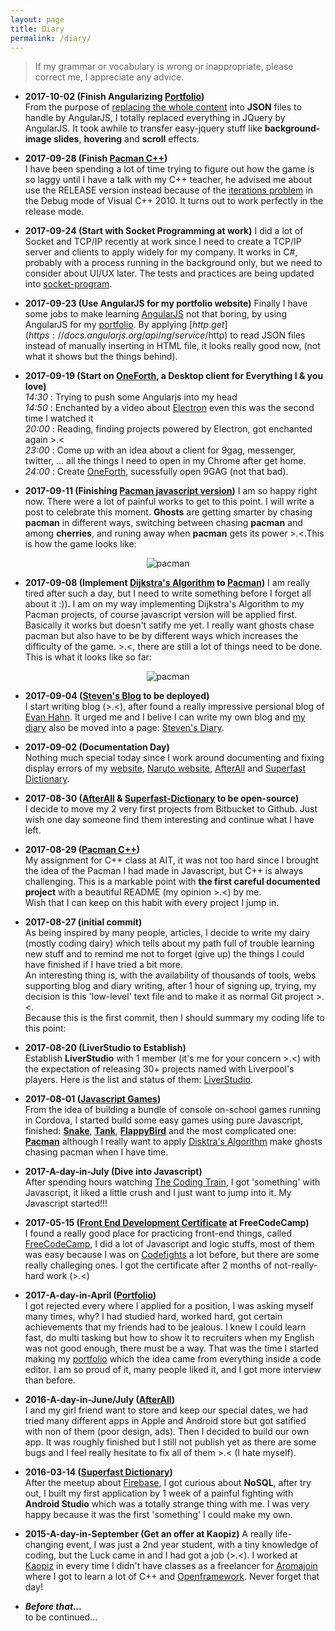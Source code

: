 ```yaml
---
layout: page
title: Diary
permalink: /diary/
---
```

>If my grammar or vocabulary is wrong or inappropriate, please correct me, I appreciate any advice.

- **2017-10-02 (Finish Angularizing [Portfolio](https://iamstevendao.github.io/portfolio/))**  
From the purpose of [replacing the whole content](https://iamstevendao.github.io/blog/general/2017/09/27/angularize-portfolio.html) into **JSON** files to handle by AngularJS, I totally replaced everything in JQuery by AngularJS. It took awhile to transfer easy-jquery stuff like **background-image slides**, **hovering** and **scroll** effects.

- **2017-09-28 (Finish [Pacman C++](https://github.com/iamstevendao/pacman_cpp))**  
I have been spending a lot of time trying to figure out how the game is so laggy until I have a talk with my C++ teacher, he advised me about use the RELEASE version instead because of the [iterations problem](https://stackoverflow.com/questions/12631609/why-is-this-code-100-times-slower-in-debug) in the Debug mode of Visual C++ 2010. It turns out to work perfectly in the release mode.

- **2017-09-24 (Start with Socket Programming at work)**
I did a lot of Socket and TCP/IP recently at work since I need to create a TCP/IP server and clients to apply widely for my company. It works in C#, probably with a process running in the background only, but we need to consider about UI/UX later. The tests and practices are being updated into [socket-program](https://github.com/iamstevendao/socket-program).

- **2017-09-23 (Use AngularJS for my portfolio website)**
Finally I have some jobs to make learning [AngularJS](https://angularjs.org/) not that boring, by using AngularJS for my [portfolio](https://iamstevendao.github.io/portfolio/). By applying [$http.get](https://docs.angularjs.org/api/ng/service/$http) to read JSON files instead of manually inserting in HTML file, it looks really good now, (not what it shows but the things behind).

- **2017-09-19 (Start on [OneForth](https://github.com/iamstevendao/oneForth), a Desktop client for Everything I & you love)**  
*14:30* : Trying to push some Angularjs into my head  
*14:50* : Enchanted by a video about [Electron](https://github.com/electron/electron) even this was the second time I watched it  
*20:00* : Reading, finding projects powered by Electron, got enchanted again >.<  
*23:00* : Come up with an idea about a client for 9gag, messenger, twitter, ... all the things I need to open in my Chrome after get home.  
*24:00* : Create [OneForth](https://github.com/iamstevendao/oneForth), sucessfully open 9GAG (not that bad).
 
- **2017-09-11 (Finishing [Pacman javascript version](https://github.com/iamstevendao/pacman))**
I am so happy right now. There were a lot of painful works to get to this point. I will write a post to celebrate this moment. **Ghosts** are getting smarter by chasing **pacman** in different ways, switching between chasing **pacman** and among **cherries**, and runing away when **pacman** gets its power >.<.This is how the game looks like:

<p align="center">
<img alt="pacman" src="https://thumbs.gfycat.com/FantasticFondBarnowl-size_restricted.gif"/>
</p> 

- **2017-09-08 (Implement [Dijkstra's Algorithm](https://en.wikipedia.org/wiki/Dijkstra%27s_algorithm) to [Pacman](https://github.com/iamstevendao/pacman))**
I am really tired after such a day, but I need to write something before I forget all about it :)). I am on my way implementing Dijkstra's Algorithm to my Pacman projects, of course javascript version will be applied first.  
Basically it works but doesn't satify me yet. I really want ghosts chase pacman but also have to be by different ways which increases the difficulty of the game. >.<, there are still a lot of things need to be done.  
This is what it looks like so far:
<p align="center">
<img alt="pacman" src="https://thumbs.gfycat.com/QuickEveryAmericanbadger-size_restricted.gif"/>
</p>

- **2017-09-04 ([Steven's Blog](https://iamstevendao.github.io/blog) to be deployed)**  
I start writing blog (>.<), after found a really impressive persional blog of [Evan Hahn](http://evanhahn.com/). It urged me and I belive I can write my own blog and [my diary](https://github.com/iamstevendao/StevensStory) also be moved into a page: [Steven's Diary](https://iamstevendao.github.io/blog/diary/).  

- **2017-09-02 (Documentation Day)**  
Nothing much special today since I work around documenting and fixing display errors of my [website](https://iamstevendao.github.io/portfolio/), [Naruto website](https://github.com/iamstevendao/Naruto), [AfterAll](https://github.com/iamstevendao/AfterAll) and [Superfast Dictionary](https://github.com/iamstevendao/Superfast-Dictionary). 

- **2017-08-30 ([AfterAll](https://github.com/iamstevendao/AfterAll) & [Superfast-Dictionary](https://github.com/iamstevendao/Superfast-Dictionary) to be open-source)**  
I decide to move my 2 very first projects from Bitbucket to Github. Just wish one day someone find them interesting and continue what I have left.  

- **2017-08-29 ([Pacman C++](https://github.com/iamstevendao/pacman_cpp))**  
My assignment for C++ class at AIT, it was not too hard since I brought the idea of the Pacman I had made in Javascript, but C++ is always challenging. This is a markable point with **the first careful documented project** with a beautiful README (my opinion >.<) by me.  
Wish that I can keep on this habit with every project I jump in.  

- **2017-08-27 (initial commit)**  
As being inspired by many people, articles, I decide to write my dairy (mostly coding dairy) which tells about my path full of trouble learning new stuff and to remind me not to forget (give up) the things I could have finished if I have tried a bit more.  
An interesting thing is, with the availability of thousands of tools, webs supporting blog and diary writing, after 1 hour of signing up, trying, my decision is this 'low-level' text file and to make it as normal Git project >.<.  
Because this is the first commit, then I should summary my coding life to this point:

- **2017-08-20 (LiverStudio to Establish)**  
Establish **LiverStudio** with 1 member (it's me for your concern >.<) with the expectation of releasing 30+ projects named with Liverpool's players. Here is the list and status of them: [LiverStudio](https://docs.google.com/spreadsheets/d/1XN6vbJsW4zw5THmVj50cbXyvk0Mu7c9UZGtzwhKGZdQ/edit?usp=sharing).

- **2017-08-01 ([Javascript Games](https://repl.it/@iamstevendao))**  
From the idea of building a bundle of console on-school games running in Cordova, I started build some easy games using pure Javascript, finished: **[Snake](https://repl.it/Jo5Y/34)**, **[Tank](https://repl.it/Jr4p/1)**, **[FlappyBird](https://repl.it/Jrka/31)** and the most complicated one: **[Pacman](https://repl.it/Jv9c/32)** although I really want to apply [Disktra's Algorithm](https://en.wikipedia.org/wiki/Dijkstra%27s_algorithm) make ghosts chasing pacman when I have time.

- **2017-A-day-in-July (Dive into Javascript)**  
After spending hours watching [The Coding Train](https://www.youtube.com/user/shiffman), I got 'something' with Javascript, it liked a little crush and I just want to jump into it. My Javascript started!!!

- **2017-05-15 ([Front End Development Certificate](https://www.freecodecamp.org/iamstevendao/front-end-certification) at FreeCodeCamp)**  
I found a really good place for practicing front-end things, called [FreeCodeCamp](https://www.freecodecamp.org/), I did a lot of Javascript and logic stuffs, most of them was easy because I was on [Codefights](https://codefights.com/profile/steven_dao) a lot before, but there are some really challeging ones. I got the certificate after 2 months of not-really-hard work (>.<)

- **2017-A-day-in-April ([Portfolio](https://iamstevendao.github.io/portfolio/))**  
I got rejected every where I applied for a position, I was asking myself many times, why? I had studied hard, worked hard, got certain achievements that my friends had to be jealous. I knew I could learn fast, do multi tasking but how to show it to recruiters when my English was not good enough, there must be a way. That was the time I started making my [portfolio](https://iamstevendao.github.io/portfolio/) which the idea came from everything inside a code editor. I am so proud of it, many people liked it, and I got more interview than before.

- **2016-A-day-in-June/July ([AfterAll](https://github.com/iamstevendao/AfterAll))**  
I and my girl friend want to store and keep our special dates, we had tried many different apps in Apple and Android store but got satified with non of them (poor design, ads). Then I decided to build our own app. It was roughly finished but I still not publish yet as there are some bugs and I feel really hesitate to fix all of them >.< (I hate myself).

- **2016-03-14 ([Superfast Dictionary](https://play.google.com/store/apps/details?id=fukie.sieunhanhav))**  
After the meetup about [Firebase](https://firebase.google.com/), I got curious about **NoSQL**, after try out, I built my first application by 1 week of a painful fighting with **Android Studio** which was a totally strange thing with me. I was very happy because it was the first 'something' I could make my own.

- **2015-A-day-in-September (Get an offer at Kaopiz)**
A really life-changing event, I was just a 2nd year student, with a tiny knowledge of coding, but the Luck came in and I had got a job (>.<). I worked at [Kaopiz](http://kaopiz.com/ja/%E6%A0%AA%E5%BC%8F%E4%BC%9A%E7%A4%BE%E3%82%AB%E3%82%AA%E3%83%94%E3%83%BC%E3%82%BA/#) in every time I didn't have classes as a freelancer for [Aromajoin](https://aromajoin.com/) where I got to learn a lot of C++ and [Openframework](http://openframeworks.cc/). Never forget that day!

- ***Before that...***  
to be continued...
